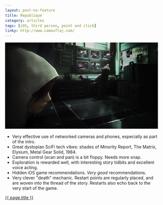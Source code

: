 ```yaml
---
layout: post-no-feature
title: Republique
category: articles
tags: [iOS, third person, point and click]
linky: http://www.camouflaj.com/
---
```


<a href="{{page.linky}}">![{{ page.title }}](/images/republique.png)</a>

* Very effective use of networked cameras and phones, especially as part of the intro.
* Great dystopian SciFi tech vibes: shades of Minority Report, The Matrix,  Elysium, Metal Gear Solid, 1984.
* Camera control (scan and pan) is a bit floppy. Needs more snap.
* Exploration is rewarded well, with interesting story tidbits and excellent voice acting.
* Hidden iOS game recommendations. *Very good* recommendations.
* Very clever "death" mechanic. Restart points are regularly placed, and are woven into the thread of the story. Restarts also echo back to the very start of the game.

[{{ page.title }}]({{page.linky}})